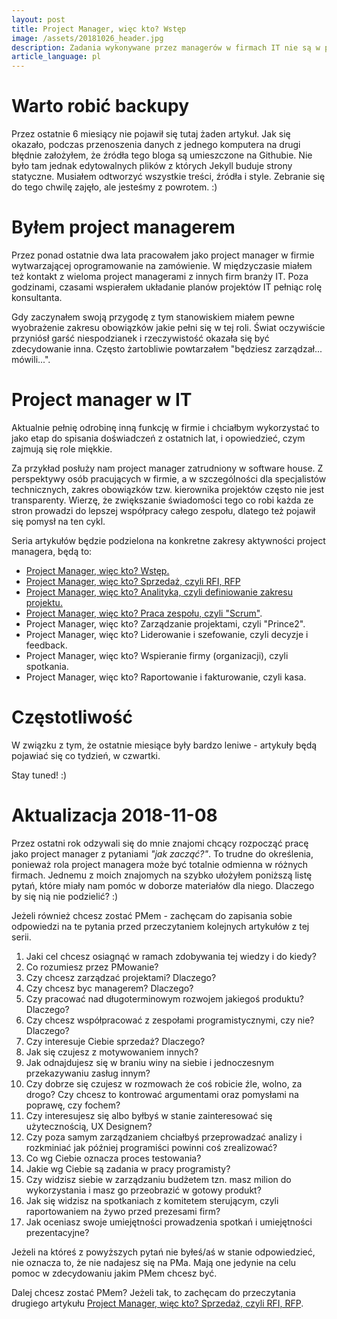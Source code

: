 ```yaml
---
layout: post
title: Project Manager, więc kto? Wstęp
image: /assets/20181026_header.jpg
description: Zadania wykonywane przez managerów w firmach IT nie są w pełni transparentne dla zespołów developerskich. Co robią project managerowie? Wyjaśnijmy!	
article_language: pl
---
```


# Warto robić backupy

Przez ostatnie 6 miesiący nie pojawił się tutaj żaden artykuł. Jak się okazało, podczas przenoszenia danych z jednego komputera na drugi błędnie założyłem, że źródła tego bloga są umieszczone na Githubie. Nie było tam jednak edytowalnych plików z których Jekyll buduje strony statyczne. Musiałem odtworzyć wszystkie treści, źródła i style. Zebranie się do tego chwilę zajęło, ale jesteśmy z powrotem. :)

# Byłem project managerem

Przez ponad ostatnie dwa lata pracowałem jako project manager w firmie wytwarzającej oprogramowanie na zamówienie. W międzyczasie miałem też kontakt z wieloma project managerami z innych firm branży IT. Poza godzinami, czasami wspierałem układanie planów projektów IT pełniąc rolę konsultanta.

Gdy zaczynałem swoją przygodę z tym stanowiskiem miałem pewne wyobrażenie zakresu obowiązków jakie pełni się w tej roli. Świat oczywiście przyniósł garść niespodzianek i rzeczywistość okazała się być zdecydowanie inna. Często żartobliwie powtarzałem "będziesz zarządzał... mówili...". 

# Project manager w IT

Aktualnie pełnię odrobinę inną funkcję w firmie i chciałbym wykorzystać to jako etap do spisania doświadczeń z ostatnich lat, i opowiedzieć, czym zajmują się role miękkie. 

Za przykład posłuży nam project manager zatrudniony w software house. Z perspektywy osób pracujących w firmie, a w szczególności dla specjalistów technicznych, zakres obowiązków tzw. kierownika projektów często nie jest transparenty. Wierzę, że zwiększanie świadomości tego co robi każda ze stron prowadzi do lepszej współpracy całego zespołu, dlatego też pojawił się pomysł na ten cykl.

Seria artykułów będzie podzielona na konkretne zakresy aktywności project managera, będą to:

* [Project Manager, więc kto? Wstęp.](https://rmakara.github.io/Project-Manager-wiec-kto-Wstep)
* [Project Manager, więc kto? Sprzedaż, czyli RFI, RFP](https://rmakara.github.io/Project-Manager-wiec-kto-Sprzedaz-czyli-rfi-rfp)
* [Project Manager, więc kto? Analityka, czyli definiowanie zakresu projektu.](https://rmakara.github.io/Project-Manager-wiec-kto-Analityka-czyli-definiowanie-zakresu-projektu)
* [Project Manager, więc kto? Praca zespołu, czyli "Scrum"](https://rmakara.github.io//Project-Manager-wiec-kto-Praca-zespolu-czyli-Scrum).
* Project Manager, więc kto? Zarządzanie projektami, czyli "Prince2".
* Project Manager, więc kto? Liderowanie i szefowanie, czyli decyzje i feedback.
* Project Manager, więc kto? Wspieranie firmy (organizacji), czyli spotkania.
* Project Manager, więc kto? Raportowanie i fakturowanie, czyli kasa.

# Częstotliwość

W związku z tym, że ostatnie miesiące były bardzo leniwe - artykuły będą pojawiać się co tydzień, w czwartki.

Stay tuned! :)

# Aktualizacja 2018-11-08

Przez ostatni rok odzywali się do mnie znajomi chcący rozpocząć pracę jako project manager z pytaniami _"jak zacząć?"_. To trudne do określenia, ponieważ rola project managera może być totalnie odmienna w różnych firmach. Jednemu z moich znajomych na szybko ułożyłem poniższą listę pytań, które miały nam pomóc w doborze materiałów dla niego. Dlaczego by się nią nie podzielić? :)

Jeżeli również chcesz zostać PMem - zachęcam do zapisania sobie odpowiedzi na te pytania przed przeczytaniem kolejnych artykułów z tej serii.

1. Jaki cel chcesz osiagnąć w ramach zdobywania tej wiedzy i do kiedy?
2. Co rozumiesz przez PMowanie?
3. Czy chcesz zarządzać projektami? Dlaczego?
4. Czy chcesz byc managerem? Dlaczego?
5. Czy pracować nad długoterminowym rozwojem jakiegoś produktu? Dlaczego?
6. Czy chcesz współpracować z zespołami programistycznymi, czy nie? Dlaczego?
7. Czy interesuje Ciebie sprzedaż? Dlaczego?
8. Jak się czujesz z motywowaniem innych?
9. Jak odnajdujesz się w braniu winy na siebie i jednoczesnym przekazywaniu zasług innym?
10. Czy dobrze się czujesz w rozmowach że coś robicie źle, wolno, za drogo? Czy chcesz to kontrować argumentami oraz pomysłami na poprawę, czy fochem?
11. Czy interesujesz się albo byłbyś w stanie zainteresować się użytecznością, UX Designem?
12. Czy poza samym zarządzaniem chciałbyś przeprowadzać analizy i rozkminiać jak później programiści powinni coś zrealizować?
13. Co wg Ciebie oznacza proces testowania?
14. Jakie wg Ciebie są zadania w pracy programisty?
15. Czy widzisz siebie w zarządzaniu budżetem tzn. masz milion do wykorzystania i masz go przeobrazić w gotowy produkt?
16. Jak się widzisz na spotkaniach z komitetem sterującym, czyli raportowaniem na żywo przed prezesami firm?
17. Jak oceniasz swoje umiejętności prowadzenia spotkań i umiejętności prezentacyjne?

Jeżeli na któreś z powyższych pytań nie byłeś/aś w stanie odpowiedzieć, nie oznacza to, że nie nadajesz się na PMa. Mają one jedynie na celu pomoc w zdecydowaniu jakim PMem chcesz być.

Dalej chcesz zostać PMem? Jeżeli tak, to zachęcam do przeczytania drugiego artykułu [Project Manager, więc kto? Sprzedaż, czyli RFI, RFP](https://rmakara.github.io/Project-Manager-wiec-kto-Sprzedaz-czyli-rfi-rfp).